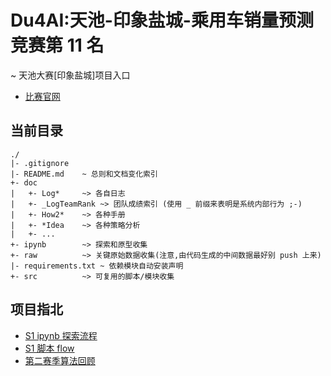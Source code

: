 # Du4AI:天池-印象盐城-乘用车销量预测竞赛第 11 名

\~ 天池大赛[印象盐城]项目入口
* [比赛官网](https://tianchi.aliyun.com/competition/introduction.htm?spm=5176.11165320.5678.1.6650507fyL6DVh&raceId=231640)

## 当前目录
```
./
|- .gitignore
|- README.md    ~ 总则和文档变化索引
+- doc
|   +- Log*     ~> 各自日志
|   +- _LogTeamRank ~> 团队成绩索引 (使用 _ 前缀来表明是系统内部行为 ;-)
|   +- How2*    ~> 各种手册
|   +- *Idea    ~> 各种策略分析
|   +- ...
+- ipynb        ~> 探索和原型收集
+- raw          ~> 关键原始数据收集(注意,由代码生成的中间数据最好别 push 上来)
|- requirements.txt ~ 依赖模块自动安装声明
+- src          ~> 可复用的脚本/模块收集
```

## 项目指北
- [S1 ipynb 探索流程](https://github.com/Hugo1030/AiCompetitions/blob/master/CarsSalesForecast/ipynb/LiChuan/README.md)
- [S1 脚本 flow](https://github.com/Hugo1030/AiCompetitions/blob/master/CarsSalesForecast/src/README.md)
- [第二赛季算法回顾](https://github.com/Hugo1030/AiCompetitions/blob/master/CarsSalesForecast/doc/s2b_story_UNION.md)